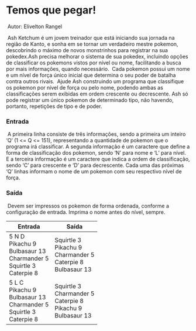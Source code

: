 # 									Temos que pegar!

​																		Autor: Elivelton Rangel

​	Ash Ketchum é um jovem treinador que está
iniciando sua jornada na região de Kanto, e sonha em
se tornar um verdadeiro mestre pokemon, descobrindo
o máximo de novos monstrinhos para registrar na sua
pokedex.
​	Ash precisa melhorar o sistema de sua pokedex,
incluindo opções de classificar os pokemons vistos por
nível ou nome, facilitando a busca por mais
informações, quando necessário.
​	Cada pokemon possui um nome e um nível de
força único inicial que determina o seu poder de batalha contra outros rivais.
​	Ajude Ash construindo um programa que classifique os pokemon por nível de
força ou pelo nome, podendo ambas as classificações serem exibidas em
ordem crescente ou decrescente. Ash só pode registrar um único pokemon de
determinado tipo, não havendo, portanto, repetições de tipo e de poder.

### Entrada

​	A primeira linha consiste de três informações, sendo a primeira um inteiro
‘Q’ (1 <= Q <= 151), representando a quantidade de pokemon que o
programa irá classificar. A segunda informação é um caractere que define a
forma de classificação dos pokemon, sendo ‘N’ para nome e ‘L’ para nível. E a
terceira informação é um caractere que indica a ordem de classificação, sendo
‘C’ para crescente e ‘D’ para decrescente. Cada uma das próximas ‘Q’ linhas
informam o nome de um pokemon com seu respectivo nível de força.

### Saída

​	Devem ser impressos os pokemon de forma ordenada, conforme a
configuração de entrada. Imprima o nome antes do nível, sempre.

| Entrada                                                      | Saída                                                        |
| ------------------------------------------------------------ | ------------------------------------------------------------ |
| 5 N D<br/>Pikachu 9<br/>Bulbasaur 13<br/>Charmander 5<br/>Squirtle 3<br/>Caterpie 8 | Squirtle 3<br/>Pikachu 9<br/>Charmander 5<br/>Caterpie 8<br/>Bulbasaur 13 |
| 5 L C<br/>Pikachu 9<br/>Bulbasaur 13<br/>Charmander 5<br/>Squirtle 3<br/>Caterpie 8 | Squirtle 3<br/>Charmander 5<br/>Caterpie 8<br/>Pikachu 9<br/>Bulbasaur 13 |

